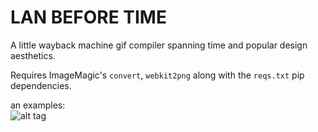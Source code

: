 LAN BEFORE TIME
=================

A little wayback machine gif compiler spanning time and popular design aesthetics.

Requires ImageMagic's `convert`, `webkit2png` along with the `reqs.txt` pip dependencies.

an examples:<br>
![alt tag](https://raw.github.com/m4rk3r/lan-before-time/example-gifs/example-gifs/images-google.com.gif)
